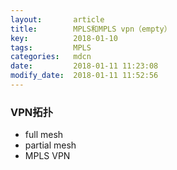 ```yaml
---
layout:       article
title:        MPLS和MPLS vpn（empty）
key:          2018-01-10
tags:         MPLS
categories:   mdcn
date:         2018-01-11 11:23:08
modify_date:  2018-01-11 11:52:56
---
```


### VPN拓扑

- full mesh
- partial mesh
- MPLS VPN

